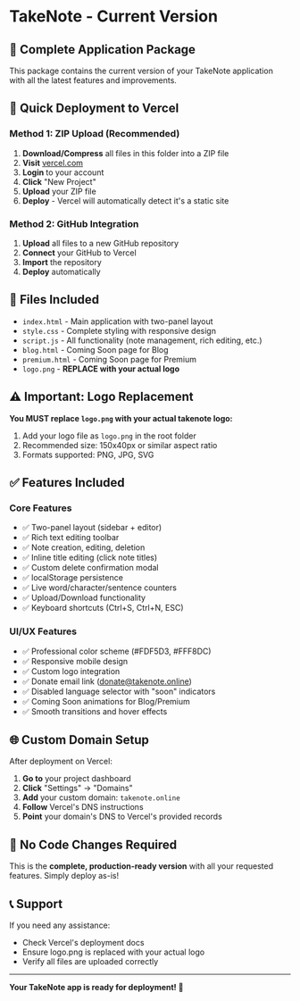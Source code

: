 # TakeNote - Current Version

## 📁 Complete Application Package

This package contains the current version of your TakeNote application with all the latest features and improvements.

## 🚀 Quick Deployment to Vercel

### Method 1: ZIP Upload (Recommended)
1. **Download/Compress** all files in this folder into a ZIP file
2. **Visit** [vercel.com](https://vercel.com)
3. **Login** to your account
4. **Click** "New Project"
5. **Upload** your ZIP file
6. **Deploy** - Vercel will automatically detect it's a static site

### Method 2: GitHub Integration
1. **Upload** all files to a new GitHub repository
2. **Connect** your GitHub to Vercel
3. **Import** the repository
4. **Deploy** automatically

## 📂 Files Included

- `index.html` - Main application with two-panel layout
- `style.css` - Complete styling with responsive design
- `script.js` - All functionality (note management, rich editing, etc.)
- `blog.html` - Coming Soon page for Blog
- `premium.html` - Coming Soon page for Premium
- `logo.png` - **REPLACE with your actual logo**

## ⚠️ Important: Logo Replacement

**You MUST replace `logo.png` with your actual takenote logo:**
1. Add your logo file as `logo.png` in the root folder
2. Recommended size: 150x40px or similar aspect ratio
3. Formats supported: PNG, JPG, SVG

## ✅ Features Included

### Core Features
- ✅ Two-panel layout (sidebar + editor)
- ✅ Rich text editing toolbar
- ✅ Note creation, editing, deletion
- ✅ Inline title editing (click note titles)
- ✅ Custom delete confirmation modal
- ✅ localStorage persistence
- ✅ Live word/character/sentence counters
- ✅ Upload/Download functionality
- ✅ Keyboard shortcuts (Ctrl+S, Ctrl+N, ESC)

### UI/UX Features
- ✅ Professional color scheme (#FDF5D3, #FFF8DC)
- ✅ Responsive mobile design
- ✅ Custom logo integration
- ✅ Donate email link (donate@takenote.online)
- ✅ Disabled language selector with "soon" indicators
- ✅ Coming Soon animations for Blog/Premium
- ✅ Smooth transitions and hover effects

## 🌐 Custom Domain Setup

After deployment on Vercel:
1. **Go to** your project dashboard
2. **Click** "Settings" → "Domains"
3. **Add** your custom domain: `takenote.online`
4. **Follow** Vercel's DNS instructions
5. **Point** your domain's DNS to Vercel's provided records

## 🔧 No Code Changes Required

This is the **complete, production-ready version** with all your requested features. Simply deploy as-is!

## 📞 Support

If you need any assistance:
- Check Vercel's deployment docs
- Ensure logo.png is replaced with your actual logo
- Verify all files are uploaded correctly

---

**Your TakeNote app is ready for deployment! 🎉**